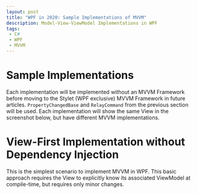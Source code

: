 ```yaml
---
layout: post
title: "WPF in 2020: Sample Implementations of MVVM"
description: Model-View-ViewModel Implementations in WPF
tags:
 - C#
 - WPF
 - MVVM
---
```


# Sample Implementations



Each implementation will be implemented without an MVVM Framework before moving to the Stylet (WPF exclusive) MVVM Framework in future articles. `PropertyChangedBase` and `RelayCommand` from the previous section will be used. Each implementation will show the same View in the screenshot below, but have different MVVM implementations.

# View-First Implementation without Dependency Injection

This is the simplest scenario to implement MVVM in WPF. This basic approach requires the View to explicitly know its associated ViewModel at compile-time, but requires only minor changes.

